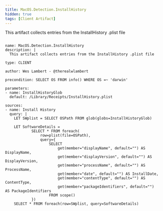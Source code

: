 ```yaml
---
title: MacOS.Detection.InstallHistory
hidden: true
tags: [Client Artifact]
---
```


This artifact collects entries from the InstallHistory .plist file


<pre><code class="language-yaml">
name: MacOS.Detection.InstallHistory
description: |
  This artifact collects entries from the InstallHistory .plist file

type: CLIENT

author: Wes Lambert - @therealwlambert

precondition: SELECT OS FROM info() WHERE OS =~ &#x27;darwin&#x27;

parameters:
- name: InstallHistoryGlob
  default: /Library/Receipts/InstallHistory.plist

sources:
- name: Install History
  query: |
    LET SWplist = SELECT OSPath FROM glob(globs=InstallHistoryGlob)

    LET SoftwareDetails =
            SELECT * FROM foreach(
                row=plist(file=OSPath),
                query={
                    SELECT
                        get(member=&quot;displayName&quot;, default=&quot;&quot;) AS DisplayName,
                        get(member=&quot;displayVersion&quot;, default=&quot;&quot;) AS DisplayVersion,
                        get(member=&quot;processName&quot;, default=&quot;&quot;) AS ProcessName,
                        get(member=&quot;date&quot;, default=&quot;&quot;) AS InstallDate,
                        get(member=&quot;contentType&quot;, default=&quot;&quot;) AS ContentType,
                        get(member=&quot;packageIdentifiers&quot;, default=&quot;&quot;) AS PackageIdentifiers
                    FROM scope()
            })
    SELECT * FROM foreach(row=SWplist, query=SoftwareDetails)

</code></pre>

